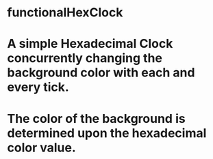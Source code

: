 # functionalHexClock
# A simple Hexadecimal Clock concurrently changing the background color with each and every tick.
# The color of the background is determined upon the hexadecimal color value.
